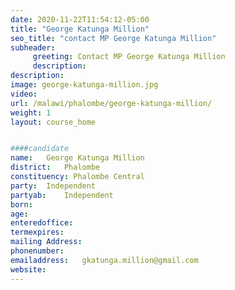 ```yaml
---
date: 2020-11-22T11:54:12-05:00
title: "George Katunga Million"
seo_title: "contact MP George Katunga Million"
subheader:
     greeting: Contact MP George Katunga Million
     description: 
description: 
image: george-katunga-million.jpg
video: 
url: /malawi/phalombe/george-katunga-million/
weight: 1
layout: course_home


####candidate
name:	George Katunga Million
district:	Phalombe
constituency: Phalombe Central
party:	Independent
partyab:	Independent
born:
age: 
enteredoffice:	
termexpires:	
mailing Address:
phonenumber:	
emailaddress:	gkatunga.million@gmail.com
website:	
---
```


